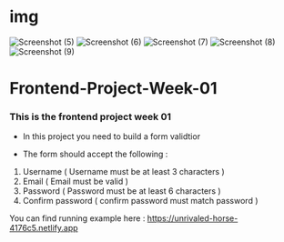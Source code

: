 # img
![Screenshot (5)](https://user-images.githubusercontent.com/56152970/188302983-de182409-323f-49e5-ac89-820452262164.png)
![Screenshot (6)](https://user-images.githubusercontent.com/56152970/188303011-26c8c643-6030-4e41-b61c-d091f67b7e0a.png)
![Screenshot (7)](https://user-images.githubusercontent.com/56152970/188303017-3aba7775-ea08-4eec-b280-acb1e7f264c2.png)
![Screenshot (8)](https://user-images.githubusercontent.com/56152970/188303027-59ec25e6-a7d2-42ec-ba75-b8a2327e1d8d.png)
![Screenshot (9)](https://user-images.githubusercontent.com/56152970/188303048-4e8eab37-806d-415f-af72-462a06bd8b84.png)

# Frontend-Project-Week-01

### This is the frontend project week 01

- In this project you need to build a form validtior 

- The form should accept the following :

1. Username ( Username must be at least 3 characters )
2. Email ( Email must be valid )
3. Password ( Password must be at least 6 characters )
4. Confirm password ( confirm password must match password )

You can find running example here : https://unrivaled-horse-4176c5.netlify.app

